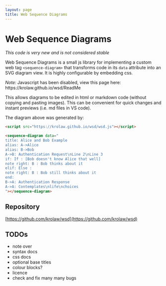 ```yaml
---
layout: page
title: Web Sequence Diagrams
---
```


# Web Sequence Diagrams

*This code is very new and is not considered stable*

Web Sequence Diagrams is a small js library for implementing a custom web tag `<sequence-diagram>` that transforms code in its `data` attribute into an SVG diagram view. It is highly configurable by embedding css.

<noscript>
<em>Note:</em> Javascript has been disabled, view this page here: https://krolaw.github.io/wsd/ReadMe
</noscript>

<script src="https://krolaw.github.io/wsd/wsd.js"></script>

<sequence-diagram data="
title: Alice and Bob Example
alias: A->Alice
alias: B->Bob
A->B: Authentication Request\nLine 2\nLine 3
if: If : [Bob doesn't know Alice that well]
note right: B : Bob thinks about it
elif: Else : 
note right: B : Bob still thinks about it
end:
B->A: Authentication Response
A->A: Contemplates\nlife\nchoices
"></sequence-diagram>

This allows diagrams to be edited in html or markdown code (without copying and pasting images). This can be convenient for quick changes and instant previews (i.e. md files in VS code).

The diagram above was generated by:
```html
<script src="https://krolaw.github.io/wsd/wsd.js"></script>

<sequence-diagram data="
title: Alice and Bob Example
alias: A->Alice
alias: B->Bob
A->B: Authentication Request\nLine 2\nLine 3
if: If : [Bob doesn't know Alice that well]
note right: B : Bob thinks about it
elif: Else : 
note right: B : Bob still thinks about it
end:
B->A: Authentication Response
A->A: Contemplates\nlife\nchoices
"></sequence-diagram>
```

## Repository

[https://github.com/krolaw/wsd](https://github.com/krolaw/wsd)

## TODOs

- note over
- syntax docs
- css docs
- optional base titles
- colour blocks?
- licence
- check and fix many many bugs